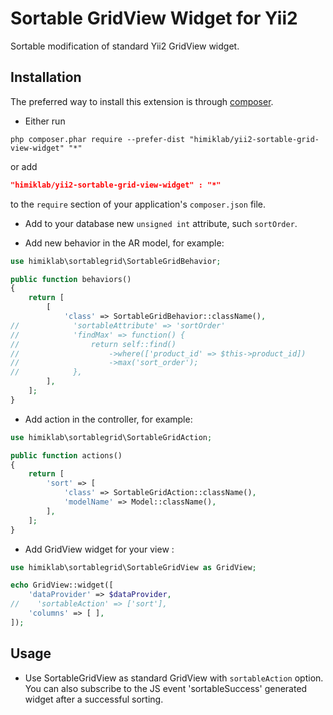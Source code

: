 Sortable GridView Widget for Yii2
========================
Sortable modification of standard Yii2 GridView widget.

Installation
------------
The preferred way to install this extension is through [composer](http://getcomposer.org/download/).

* Either run

```
php composer.phar require --prefer-dist "himiklab/yii2-sortable-grid-view-widget" "*"
```

or add

```json
"himiklab/yii2-sortable-grid-view-widget" : "*"
```

to the `require` section of your application's `composer.json` file.

* Add to your database new `unsigned int` attribute, such `sortOrder`.

* Add new behavior in the AR model, for example:

```php
use himiklab\sortablegrid\SortableGridBehavior;

public function behaviors()
{
    return [
        [
            'class' => SortableGridBehavior::className(),
//            'sortableAttribute' => 'sortOrder'
//            'findMax' => function() {
//                return self::find()
//                    ->where(['product_id' => $this->product_id])
//                    ->max('sort_order');
//            },
        ],
    ];
}
```

* Add action in the controller, for example:

```php
use himiklab\sortablegrid\SortableGridAction;

public function actions()
{
    return [
        'sort' => [
            'class' => SortableGridAction::className(),
            'modelName' => Model::className(),
        ],
    ];
}
```

* Add GridView widget for your view :

```php
use himiklab\sortablegrid\SortableGridView as GridView;

echo GridView::widget([
    'dataProvider' => $dataProvider,
//    'sortableAction' => ['sort'],
    'columns' => [ ],
]);
```

Usage
-----
* Use SortableGridView as standard GridView with `sortableAction` option.
You can also subscribe to the JS event 'sortableSuccess' generated widget after a successful sorting.

